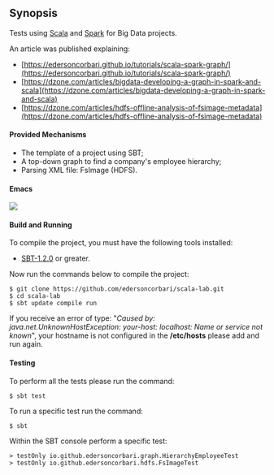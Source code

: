 ## Synopsis

Tests using [Scala](https://www.scala-lang.org) and [Spark](https://spark.apache.org) for Big Data projects.

An article was published explaining:

 * [https://edersoncorbari.github.io/tutorials/scala-spark-graph/](https://edersoncorbari.github.io/tutorials/scala-spark-graph/)
 * [https://dzone.com/articles/bigdata-developing-a-graph-in-spark-and-scala](https://dzone.com/articles/bigdata-developing-a-graph-in-spark-and-scala)
 * [https://dzone.com/articles/hdfs-offline-analysis-of-fsimage-metadata](https://dzone.com/articles/hdfs-offline-analysis-of-fsimage-metadata)

#### Provided Mechanisms ####

 * The template of a project using SBT;
 * A top-down graph to find a company's employee hierarchy;
 * Parsing XML file: FsImage (HDFS).

#### Emacs

![](https://raw.github.com/edersoncorbari/scala-lab/master/docs/shot-emacs.jpg) 

#### Build and Running ####
 
To compile the project, you must have the following tools installed:

* [SBT-1.2.0](https://www.scala-sbt.org/download.html) or greater.

Now run the commands below to compile the project:

```shell
$ git clone https://github.com/edersoncorbari/scala-lab.git
$ cd scala-lab
$ sbt update compile run
```

If you receive an error of type: "*Caused by: java.net.UnknownHostException: your-host: localhost: Name or service not known*", your hostname is not configured in the **/etc/hosts** please add and run again.

#### Testing ####
 
To perform all the tests please run the command:
 
```shell
$ sbt test
```

To run a specific test run the command:

```shell
$ sbt
```

Within the SBT console perform a specific test:

```shell
> testOnly io.github.edersoncorbari.graph.HierarchyEmployeeTest
> testOnly io.github.edersoncorbari.hdfs.FsImageTest
```

